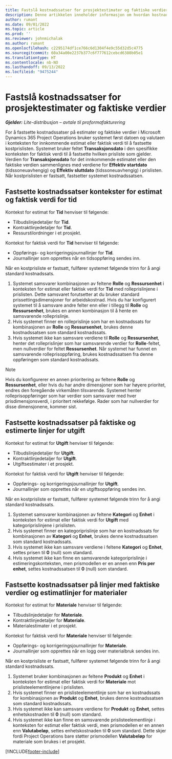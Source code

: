 ```yaml
---
title: Fastslå kostnadssatser for prosjektestimater og faktiske verdier
description: Denne artikkelen inneholder informasjon om hvordan kostnadssatser i prosjektestimater og faktiske verdier fastsettes.
author: rumant
ms.date: 09/01/2022
ms.topic: article
ms.prod: ''
ms.reviewer: johnmichalak
ms.author: rumant
ms.openlocfilehash: c2295174df1ce766c6d1304f4e9c55d32d5c4775
ms.sourcegitcommit: 60a34a00e2237b377c6f777612cebcd6380b05e1
ms.translationtype: HT
ms.contentlocale: nb-NO
ms.lasthandoff: 09/13/2022
ms.locfileid: "9475244"
---
```

# <a name="determine-cost-rates-for-project-estimates-and-actuals"></a>Fastslå kostnadssatser for prosjektestimater og faktiske verdier

_**Gjelder:** Lite-distribusjon – avtale til proformafakturering_

For å fastsette kostnadssatser på estimater og faktiske verdier i Microsoft Dynamics 365 Project Operations bruker systemet først datoen og valutaen i konteksten for innkommende estimat eller faktisk verdi til å fastsette kostprislisten. Systemet bruker feltet **Transaksjonsdato** i den spesifikke konteksten for faktisk verdi til å fastsette hvilken prisliste som gjelder. Verdien for **Transaksjonsdato** for det innkommende estimatet eller den faktiske verdien sammenlignes med verdiene for **Effektiv startdato** (tidssoneuavhengig) og **Effektiv sluttdato** (tidssoneuavhengig) i prislisten. Når kostprislisten er fastsatt, fastsetter systemet kostnadssatsen. 

## <a name="determining-cost-rates-in-estimate-and-actual-contexts-for-time"></a>Fastsette kostnadssatser kontekster for estimat og faktisk verdi for tid

Kontekst for estimat for **Tid** henviser til følgende:

- Tilbudslinjedetaljer for **Tid**.
- Kontraktlinjedetaljer for **Tid**.
- Ressurstilordninger i et prosjekt.

Kontekst for faktisk verdi for **Tid** henviser til følgende:

- Oppførings- og korrigeringsjournallinjer for **Tid**.
- Journallinjer som opprettes når en tidsoppføring sendes inn.

Når en kostprisliste er fastsatt, fullfører systemet følgende trinn for å angi standard kostnadssats.

1. Systemet samsvarer kombinasjonen av feltene **Rolle** og **Ressursenhet** i konteksten for estimat eller faktisk verdi for **Tid** med rolleprislinjene i prislisten. Dette samsvaret forutsetter at du bruker standard prissettingsdimensjoner for arbeidskostnad. Hvis du har konfigurert systemet til å samsvare andre felter enn eller i tillegg til **Rolle** og **Ressursenhet**, brukes en annen kombinasjon til å hente en samsvarende rolleprislinje.
1. Hvis systemet finner en rolleprislinje som har en kostnadssats for kombinasjonen av **Rolle** og **Ressursenhet**, brukes denne kostnadssatsen som standard kostnadssats.
1. Hvis systemet ikke kan samsvare verdiene til **Rolle** og **Ressursenhet**, henter det rolleprislinjer som har samsvarende verdier for **Rolle**-feltet, men nullverdier for feltet **Ressursenhet**. Når systemet har funnet en samsvarende rolleprisoppføring, brukes kostnadssatsen fra denne oppføringen som standard kostnadssats.

> [!NOTE]
> Hvis du konfigurerer en annen prioritering av feltene **Rolle** og **Ressursenhet**, eller hvis du har andre dimensjoner som har høyere prioritet, endres den foregående virkemåten tilsvarende. Systemet henter rolleprisoppføringer som har verdier som samsvarer med hver prisdimensjonsverdi, i prioritert rekkefølge. Rader som har nullverdier for disse dimensjonene, kommer sist.

## <a name="determining-cost-rates-on-actual-and-estimate-lines-for-expense"></a>Fastsette kostnadssatser på faktiske og estimerte linjer for utgift

Kontekst for estimat for **Utgift** henviser til følgende:

- Tilbudslinjedetaljer for **Utgift**.
- Kontraktlinjedetaljer for **Utgift**.
- Utgiftsestimater i et prosjekt.

Kontekst for faktisk verdi for **Utgift** henviser til følgende:

- Oppførings- og korrigeringsjournallinjer for **Utgift**.
- Journallinjer som opprettes når en utgiftsoppføring sendes inn.

Når en kostprisliste er fastsatt, fullfører systemet følgende trinn for å angi standard kostnadssats.

1. Systemet samsvarer kombinasjonen av feltene **Kategori** og **Enhet** i konteksten for estimat eller faktisk verdi for **Utgift** med kategoriprislinjene i prislisten.
1. Hvis systemet finner en kategoriprislinje som har en kostnadssats for kombinasjonen av **Kategori** og **Enhet**, brukes denne kostnadssatsen som standard kostnadssats.
1. Hvis systemet ikke kan samsvare verdiene i feltene **Kategori** og **Enhet**, settes prisen til **0** (null) som standard.
1. Hvis systemet ikke kan finne en samsvarende kategoriprislinje i estimeringskonteksten, men prismodellen er en annen enn **Pris per enhet**, settes kostnadssatsen til **0** (null) som standard.

## <a name="determining-cost-rates-on-actual-and-estimate-lines-for-material"></a>Fastsette kostnadssatser på linjer med faktiske verdier og estimatlinjer for materialer

Kontekst for estimat for **Materiale** henviser til følgende:

- Tilbudslinjedetaljer for **Materiale**.
- Kontraktlinjedetaljer for **Materiale**.
- Materialestimater i et prosjekt.

Kontekst for faktisk verdi for **Materiale** henviser til følgende:

- Oppførings- og korrigeringsjournallinjer for **Materiale**.
- Journallinjer som opprettes når en logg over materialbruk sendes inn.

Når en kostprisliste er fastsatt, fullfører systemet følgende trinn for å angi standard kostnadssats.

1. Systemet bruker kombinasjonen av feltene **Produkt** og **Enhet** i konteksten for estimat eller faktisk verdi for **Materiale** mot prislisteelementlinjene i prislisten.
1. Hvis systemet finner en prislisteelementlinje som har en kostnadssats for kombinasjonen av **Produkt** og **Enhet**, brukes denne kostnadssatsen som standard kostnadssats.
1. Hvis systemet ikke kan samsvare verdiene for **Produkt** og **Enhet**, settes enhetskostnaden til **0** (null) som standard.
1. Hvis systemet ikke kan finne en samsvarende prislisteelementlinje i konteksten for estimat eller faktisk verdi, men prismodellen er en annen enn **Valutabeløp**, settes enhetskostnaden til **0** som standard. Dette skjer fordi Project Operations bare støtter prismodellen **Valutabeløp** for materiale som brukes i et prosjekt.

[!INCLUDE[footer-include](../../includes/footer-banner.md)]
